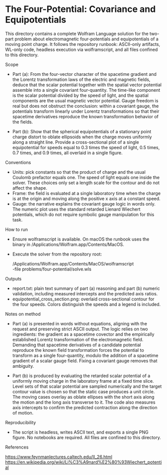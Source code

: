 # The Four-Potential: Covariance and Equipotentials

This directory contains a complete Wolfram Language solution for the two-part
problem about electromagnetic four-potentials and equipotentials of a moving
point charge. It follows the repository runbook: ASCII-only artifacts, WL-only
code, headless execution via wolframscript, and all files confined to this
directory.

Scope

- Part (a): From the four-vector character of the spacetime gradient and the
  Lorentz transformation laws of the electric and magnetic fields, deduce that
  the scalar potential together with the spatial vector potential assemble into
  a single covariant four-quantity. The time-like component is the scalar
  potential divided by the speed of light, and the spatial components are the
  usual magnetic vector potential. Gauge freedom is real but does not obstruct
  the conclusion: within a covariant gauge, the potentials transform linearly
  under Lorentz transformations so that their spacetime derivatives reproduce
  the known transformation behavior of the fields.

- Part (b): Show that the spherical equipotentials of a stationary point charge
  distort to oblate ellipsoids when the charge moves uniformly along a straight
  line. Provide a cross-sectional plot of a single equipotential for speeds
  equal to 0.3 times the speed of light, 0.5 times, 0.7 times, and 0.9 times,
  all overlaid in a single figure.

Conventions

- Units: pick constants so that the product of charge and the usual Coulomb
  prefactor equals one. The speed of light equals one inside the solver. These
  choices only set a length scale for the contour and do not affect the shape.
- Frame: the field is evaluated at a single laboratory time when the charge is
  at the origin and moving along the positive x axis at a constant speed.
- Gauge: the narrative explains the covariant gauge logic in words only. The
  numeric plot uses the standard retarded Lienard Wiechert potentials, which do
  not require symbolic gauge manipulation for this task.

How to run

- Ensure wolframscript is available. On macOS the runbook uses the binary in
  /Applications/Wolfram.app/Contents/MacOS.

- Execute the solver from the repository root:

  /Applications/Wolfram.app/Contents/MacOS/wolframscript \
    -file problems/four-potential/solve.wls

Outputs

- report.txt: plain text summary of part (a) reasoning and part (b) numeric
  validation, including measured intercepts and the predicted axis ratios.
- equipotential_cross_section.png: overlaid cross-sectional contour for the
  four speeds. Colors distinguish the speeds and a legend is included.

Notes on method

- Part (a) is presented in words without equations, aligning with the request
  and preserving strict ASCII output. The logic relies on two ingredients: the
  gradient as a spacetime covector and the empirically established Lorentz
  transformation of the electromagnetic field. Demanding that spacetime
  derivatives of a candidate potential reproduce the known field transformation
  forces the potential to transform as a single four-quantity, modulo the
  addition of a spacetime gradient of a scalar gauge field. Fixing a covariant
  gauge removes that ambiguity.

- Part (b) is produced by evaluating the retarded scalar potential of a
  uniformly moving charge in the laboratory frame at a fixed time slice.
  Level sets of that scalar potential are sampled numerically and the target
  contour value is chosen so that the static case produces a unit circle. The
  moving cases overlay as oblate ellipses with the short axis along the motion
  and the long axis transverse to it. The code also measures axis intercepts to
  confirm the predicted contraction along the direction of motion.

Reproducibility

- The script is headless, writes ASCII text, and exports a single PNG figure.
  No notebooks are required. All files are confined to this directory.

References

https://www.feynmanlectures.caltech.edu/II_26.html
https://en.wikipedia.org/wiki/Li%C3%A9nard%E2%80%93Wiechert_potential


